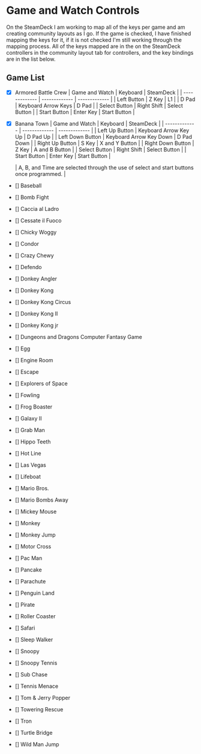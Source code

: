 # Game and Watch Controls

On the SteamDeck I am working to map all of the keys per game and am creating community layouts as I go. If the game is checked, I have finished mapping the keys for it, if it is not checked I'm still working through the mapping process. All of the keys mapped are in the on the SteamDeck controllers in the community layout tab for controllers, and the key bindings are in the list below. 

## Game List

- [x] Armored Battle Crew
	| Game and Watch | Keyboard | SteamDeck |
	| ------------- | ------------- | ------------- |
	| Left Button  | Z Key  | L1  |
	| D Pad | Keyboard Arrow Keys  | D Pad  |
	| Select Button  | Right Shift  | Select Button  |
	| Start Button  | Enter Key  | Start Button  |
	  
- [x] Banana Town 
	| Game and Watch | Keyboard | SteamDeck |
	| ------------- | ------------- | ------------- |
	| Left Up Button  | Keyboard Arrow Key Up  | D Pad Up  |
	| Left Down Button  | Keyboard Arrow Key Down  | D Pad Down  |
	| Right Up Button  | S Key  | X and Y Button   |
	| Right Down Button  | Z Key  | A and B Button  |
	| Select Button  | Right Shift  | Select Button  |
	| Start Button  | Enter Key  | Start Button  |

	| A, B, and Time are selected through the use of select and start buttons once programmed. |

- [] Baseball

- [] Bomb Fight

- [] Caccia al Ladro

- [] Cessate il Fuoco

- [] Chicky Woggy

- [] Condor

- [] Crazy Chewy

- [] Defendo

- [] Donkey Angler

- [] Donkey Kong

- [] Donkey Kong Circus

- [] Donkey Kong II

- [] Donkey Kong jr

- [] Dungeons and Dragons Computer Fantasy Game

- [] Egg

- [] Engine Room

- [] Escape

- [] Explorers of Space

- [] Fowling

- [] Frog Boaster
  
- [] Galaxy II

- [] Grab Man

- [] Hippo Teeth

- [] Hot Line

- [] Las Vegas

- [] Lifeboat

- [] Mario Bros.

- [] Mario Bombs Away

- [] Mickey Mouse

- [] Monkey

- [] Monkey Jump

- [] Motor Cross

- [] Pac Man

- [] Pancake

- [] Parachute

- [] Penguin Land

- [] Pirate

- [] Roller Coaster

- [] Safari

- [] Sleep Walker

- [] Snoopy

- [] Snoopy Tennis

- [] Sub Chase

- [] Tennis Menace

- [] Tom & Jerry Popper

- [] Towering Rescue

- [] Tron

- [] Turtle Bridge

- [] Wild Man Jump
